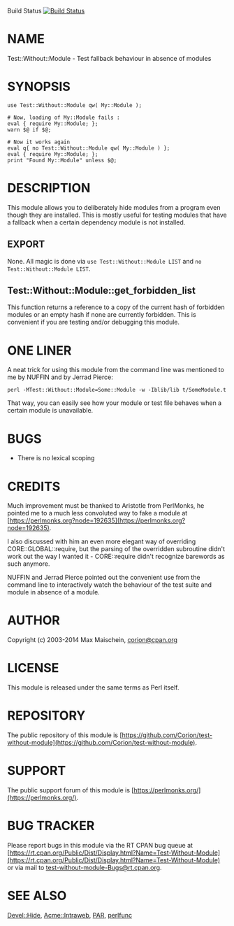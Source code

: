 
Build Status [![Build Status](https://travis-ci.org/Corion/test-without-module.svg?branch=master)](https://github.com/Corion/test-without-module)

# NAME

Test::Without::Module - Test fallback behaviour in absence of modules

# SYNOPSIS

    use Test::Without::Module qw( My::Module );

    # Now, loading of My::Module fails :
    eval { require My::Module; };
    warn $@ if $@;

    # Now it works again
    eval q{ no Test::Without::Module qw( My::Module ) };
    eval { require My::Module; };
    print "Found My::Module" unless $@;

# DESCRIPTION

This module allows you to deliberately hide modules from a program
even though they are installed. This is mostly useful for testing modules
that have a fallback when a certain dependency module is not installed.

## EXPORT

None. All magic is done via `use Test::Without::Module LIST` and
`no Test::Without::Module LIST`.

## Test::Without::Module::get\_forbidden\_list

This function returns a reference to a copy of the current hash of forbidden
modules or an empty hash if none are currently forbidden. This is convenient
if you are testing and/or debugging this module.

# ONE LINER

A neat trick for using this module from the command line
was mentioned to me by NUFFIN and by Jerrad Pierce:

    perl -MTest::Without::Module=Some::Module -w -Iblib/lib t/SomeModule.t

That way, you can easily see how your module or test file behaves
when a certain module is unavailable.

# BUGS

- There is no lexical scoping

# CREDITS

Much improvement must be thanked to Aristotle from PerlMonks, he pointed me
to a much less convoluted way to fake a module at
[https://perlmonks.org?node=192635](https://perlmonks.org?node=192635).

I also discussed with him an even more elegant way of overriding
CORE::GLOBAL::require, but the parsing of the overridden subroutine
didn't work out the way I wanted it - CORE::require didn't recognize
barewords as such anymore.

NUFFIN and Jerrad Pierce pointed out the convenient
use from the command line to interactively watch the
behaviour of the test suite and module in absence
of a module.

# AUTHOR

Copyright (c) 2003-2014 Max Maischein, <corion@cpan.org>

# LICENSE

This module is released under the same terms as Perl itself.

# REPOSITORY

The public repository of this module is
[https://github.com/Corion/test-without-module](https://github.com/Corion/test-without-module).

# SUPPORT

The public support forum of this module is
[https://perlmonks.org/](https://perlmonks.org/).

# BUG TRACKER

Please report bugs in this module via the RT CPAN bug queue at
[https://rt.cpan.org/Public/Dist/Display.html?Name=Test-Without-Module](https://rt.cpan.org/Public/Dist/Display.html?Name=Test-Without-Module)
or via mail to [test-without-module-Bugs@rt.cpan.org](https://metacpan.org/pod/test-without-module-Bugs@rt.cpan.org).

# SEE ALSO

[Devel::Hide](https://metacpan.org/pod/Devel::Hide), [Acme::Intraweb](https://metacpan.org/pod/Acme::Intraweb), [PAR](https://metacpan.org/pod/PAR), [perlfunc](https://metacpan.org/pod/perlfunc)
